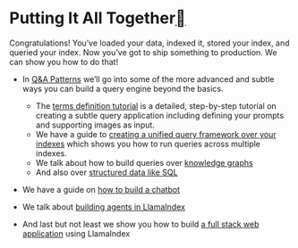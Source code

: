 Putting It All Together[](#putting-it-all-together "Permalink to this heading")
================================================================================

Congratulations! You’ve loaded your data, indexed it, stored your index, and queried your index. Now you’ve got to ship something to production. We can show you how to do that!

* In [Q&A Patterns](q_and_a.html) we’ll go into some of the more advanced and subtle ways you can build a query engine beyond the basics.


	+ The [terms definition tutorial](q_and_a/terms_definitions_tutorial.html) is a detailed, step-by-step tutorial on creating a subtle query application including defining your prompts and supporting images as input.
	+ We have a guide to [creating a unified query framework over your indexes](q_and_a/unified_query.html) which shows you how to run queries across multiple indexes.
	+ We talk about how to build queries over [knowledge graphs](graphs.html)
	+ And also over [structured data like SQL](structured_data.html)
* We have a guide on [how to build a chatbot](chatbots/building_a_chatbot.html)
* We talk about [building agents in LlamaIndex](agents.html)
* And last but not least we show you how to build [a full stack web application](apps.html) using LlamaIndex

